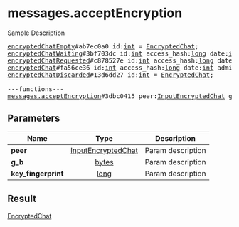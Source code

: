 # messages.acceptEncryption

Sample Description

<pre>
<a href="../constructor/encryptedChatEmpty.md">encryptedChatEmpty</a>#ab7ec0a0 id:<a href="../type/int.md">int</a> = <a href="../type/EncryptedChat.md">EncryptedChat</a>;
<a href="../constructor/encryptedChatWaiting.md">encryptedChatWaiting</a>#3bf703dc id:<a href="../type/int.md">int</a> access_hash:<a href="../type/long.md">long</a> date:<a href="../type/int.md">int</a> admin_id:<a href="../type/int.md">int</a> participant_id:<a href="../type/int.md">int</a> = <a href="../type/EncryptedChat.md">EncryptedChat</a>;
<a href="../constructor/encryptedChatRequested.md">encryptedChatRequested</a>#c878527e id:<a href="../type/int.md">int</a> access_hash:<a href="../type/long.md">long</a> date:<a href="../type/int.md">int</a> admin_id:<a href="../type/int.md">int</a> participant_id:<a href="../type/int.md">int</a> g_a:<a href="../type/bytes.md">bytes</a> = <a href="../type/EncryptedChat.md">EncryptedChat</a>;
<a href="../constructor/encryptedChat.md">encryptedChat</a>#fa56ce36 id:<a href="../type/int.md">int</a> access_hash:<a href="../type/long.md">long</a> date:<a href="../type/int.md">int</a> admin_id:<a href="../type/int.md">int</a> participant_id:<a href="../type/int.md">int</a> g_a_or_b:<a href="../type/bytes.md">bytes</a> key_fingerprint:<a href="../type/long.md">long</a> = <a href="../type/EncryptedChat.md">EncryptedChat</a>;
<a href="../constructor/encryptedChatDiscarded.md">encryptedChatDiscarded</a>#13d6dd27 id:<a href="../type/int.md">int</a> = <a href="../type/EncryptedChat.md">EncryptedChat</a>;

---functions---
<a href="../method/messages.acceptEncryption.md">messages.acceptEncryption</a>#3dbc0415 peer:<a href="../type/InputEncryptedChat.md">InputEncryptedChat</a> g_b:<a href="../type/bytes.md">bytes</a> key_fingerprint:<a href="../type/long.md">long</a> = <a href="../type/EncryptedChat.md">EncryptedChat</a>;
</pre>
## Parameters

| Name | Type | Description |
|------|:----:|-------------|
| **peer** | <a href="../type/InputEncryptedChat.md">InputEncryptedChat</a> | Param description |
| **g_b** | <a href="../type/bytes.md">bytes</a> | Param description |
| **key_fingerprint** | <a href="../type/long.md">long</a> | Param description |

## Result

<a href="../type/EncryptedChat.md">EncryptedChat</a>


